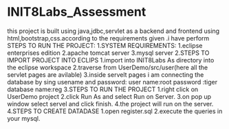 # INIT8Labs_Assessment

this project is built using java,jdbc,servlet as a backend and frontend using html,bootstrap,css.according to the requirements given .i have perform
STEPS TO RUN THE PROJECT:
1.SYSTEM REQUIREMENTS:
                   1.eclipse enterprises edition
                   2.apache tomcat server
                   3.mysql server
2.STEPS TO IMPORT PROJECT INTO ECLIPS
                   1.import into INIT8Labs As directory into the eclipse workspace
                   2.traverse from UserDemo/src/user(here all the servlet pages are avilable)
                   3.inside servelt pages i am connecting the database by sing usename and password:
                                                     user name:root
                                                     password :tiger
                                                     database name:reg
3.STEPS TO RUN THE PROJECT
                   1.right click on UserDemo project
                   2.click Run As and select Run on Server.
                   3.on pop up window select servel and click finish.
                   4.the project will run on the server.
4.STEPS TO CREATE DATADASE
                   1.open register.sql
                   2.execute the queries in your mysql.
                   
